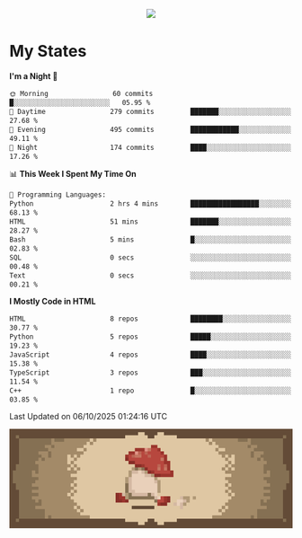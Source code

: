 
<p align="center">
  <a href="https://github.com/kittinan/spotify-github-profile">
    <img src="https://spotify-github-profile.kittinanx.com/api/view?uid=qgiw2ogctywitpjgfj8fu1nq5&cover_image=true&theme=novatorem&show_offline=false&background_color=121212&interchange=false&bar_color=53b14f&bar_color_cover=false" />
  </a>
</p>


# My States

<!--START_SECTION:waka-->
**I'm a Night 🦉** 

```text
🌞 Morning                60 commits          █░░░░░░░░░░░░░░░░░░░░░░░░   05.95 % 
🌆 Daytime                279 commits         ███████░░░░░░░░░░░░░░░░░░   27.68 % 
🌃 Evening                495 commits         ████████████░░░░░░░░░░░░░   49.11 % 
🌙 Night                  174 commits         ████░░░░░░░░░░░░░░░░░░░░░   17.26 % 
```


📊 **This Week I Spent My Time On** 

```text
💬 Programming Languages: 
Python                   2 hrs 4 mins        █████████████████░░░░░░░░   68.13 % 
HTML                     51 mins             ███████░░░░░░░░░░░░░░░░░░   28.27 % 
Bash                     5 mins              █░░░░░░░░░░░░░░░░░░░░░░░░   02.83 % 
SQL                      0 secs              ░░░░░░░░░░░░░░░░░░░░░░░░░   00.48 % 
Text                     0 secs              ░░░░░░░░░░░░░░░░░░░░░░░░░   00.21 % 
```

**I Mostly Code in HTML** 

```text
HTML                     8 repos             ████████░░░░░░░░░░░░░░░░░   30.77 % 
Python                   5 repos             █████░░░░░░░░░░░░░░░░░░░░   19.23 % 
JavaScript               4 repos             ████░░░░░░░░░░░░░░░░░░░░░   15.38 % 
TypeScript               3 repos             ███░░░░░░░░░░░░░░░░░░░░░░   11.54 % 
C++                      1 repo              █░░░░░░░░░░░░░░░░░░░░░░░░   03.85 % 
```




 Last Updated on 06/10/2025 01:24:16 UTC
<!--END_SECTION:waka-->

<p align="center"> 
  <img src="walking-mushroom.webp" width="945">
</p>

